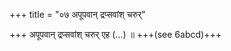 +++
title = "०७ अपूपवान् द्रप्सवांश् चरुर्"

+++
अपूपवान् द्रप्सवांश् चरुर् एह (…) ॥ +++(see 6abcd)+++